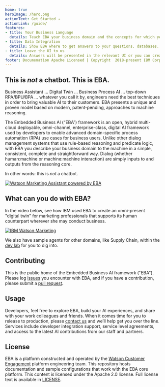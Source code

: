 ```yaml
---
home: true
heroImage: /hero.png
actionText: Get Started →
actionLink: /guide/
features:
- title: Your Business Language
  details: Teach EBA your business domain and the concepts for which you want answers.
- title: Data Integration
  details: Show EBA where to get answers to your questions, databases, APIs, and more.
- title: Leave the UI to us
  details: Answers will be presented in the relevant UI or you can create your own.
footer: Documenation Apache Licensed | Copyright  2018-present IBM Corp.
---
```


## This is *not* a chatbot. This is EBA.

Business Assistant ... Digital Twin ... Business Process AI ... top-down RPA/BPU/BPA ... whatever you call it by, engineers need the best techniques in order to bring valuable AI to their customers.  EBA presents a unique and proven model based on modern, patent-pending, approaches to machine reasoning.

The Embedded Business AI (“EBA”) framework is an open, hybrid multi-cloud deployable, omni-channel, enterprise-class, digital AI framework used by developers to enable advanced domain-specific process automation (RPA) use cases for business users. Unlike other dialog management systems that use rule-based reasoning and predicate logic, with EBA you describe your business domain to the machine in a simple, consistent, complete and straightforward way. Dialog (whether human:machine or machine:machine interaction) are simply inputs to and outputs from the reasoning core. 

In other words: this is *not* a chatbot.

[![Watson Marketing Assistant powered by EBA](/assets/img/eba_wma_screenshot.png "Watson Marketing Assistant powered by EBA")](/assets/img/eba_wma_screenshot.png)

## What can you do with EBA?

In the video below, see how IBM used EBA to create an omni-present "digital twin" for marketing professionals that supports its human counterpart wherever she may conduct business. 

[![IBM Watson Marketing](https://img.youtube.com/vi/KlavNwVEEuU/0.jpg)](https://www.youtube.com/watch?v=KlavNwVEEuU)

We also have sample agents for other domains, like Supply Chain, within the [dev lab](https://eba.ibm.com/assistant#/lab) for you to dig into.

## Contributing

This is the public home of the Embedded Business AI framework ("EBA"). Please log [issues](https://github.com/ibm-watson-embedded-business-assistant/eba-example-agents/issues) you encounter with EBA, and if you have a contribution, please submit a [pull request](https://github.com/ibm-watson-embedded-business-assistant/eba-example-agents/pulls).

## Usage

Developers, feel free to explore EBA, build your AI experiences, and share with your work colleagues and friends. When it comes time for you to release to production, please [contact us](https://github.com/mbordash) and we’ll help get you over the line.  Services include developer integration support, service level agreements, and access to the latest AI contributions from our staff and partners.

## License

EBA is a platform constructed and operated by the [Watson Customer Engagement](https://www.ibm.com/customer-engagement) platform engineering team. This repository hosts documentation and sample configurations that work with the EBA core platform. This content is licensed under the Apache 2.0 license. Full license text is
available in [LICENSE](LICENSE).
